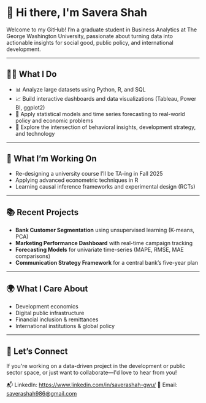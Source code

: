 # 👋 Hi there, I'm Savera Shah

Welcome to my GitHub! I’m a graduate student in Business Analytics at The George Washington University, passionate about turning data into actionable insights for social good, public policy, and international development.

---

## 👩‍💻 What I Do
- 📊 Analyze large datasets using Python, R, and SQL
- 📈 Build interactive dashboards and data visualizations (Tableau, Power BI, ggplot2)
- 🔎 Apply statistical models and time series forecasting to real-world policy and economic problems
- 🧠 Explore the intersection of behavioral insights, development strategy, and technology

---

## 🌱 What I’m Working On
- Re-designing a university course I’ll be TA-ing in Fall 2025
- Applying advanced econometric techniques in R
- Learning causal inference frameworks and experimental design (RCTs)

---

## 📚 Recent Projects
- **Bank Customer Segmentation** using unsupervised learning (K-means, PCA)
- **Marketing Performance Dashboard** with real-time campaign tracking
- **Forecasting Models** for univariate time-series (MAPE, RMSE, MAE comparisons)
- **Communication Strategy Framework** for a central bank’s five-year plan

---

## 🌍 What I Care About
- Development economics  
- Digital public infrastructure  
- Financial inclusion & remittances  
- International institutions & global policy

---

## 🤝 Let’s Connect
If you're working on a data-driven project in the development or public sector space, or just want to collaborate—I'd love to hear from you!

📬 LinkedIn: https://www.linkedin.com/in/saverashah-gwu/
📧 Email: saverashah986@gmail.com



<!---
Savera-Shah1/Savera-Shah1 is a ✨ special ✨ repository because its `README.md` (this file) appears on your GitHub profile.
You can click the Preview link to take a look at your changes.
--->
